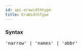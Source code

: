 ```yaml
---
id: api-erawidthtype
title: EraWidthType
---
```


### Syntax

<pre class="syntax">
'narrow' | 'names' | 'abbr'
</pre>
